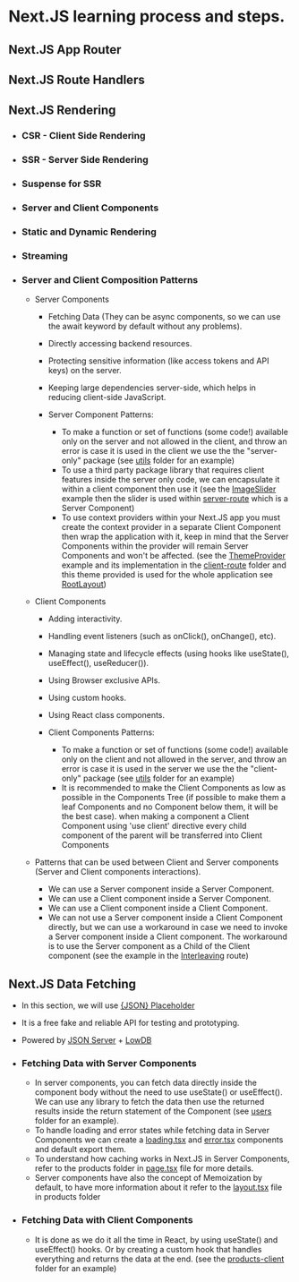 # Next.JS learning process and steps.

## Next.JS App Router

## Next.JS Route Handlers

## Next.JS Rendering

- ### CSR - Client Side Rendering
- ### SSR - Server Side Rendering
- ### Suspense for SSR
- ### Server and Client Components
- ### Static and Dynamic Rendering
- ### Streaming
- ### Server and Client Composition Patterns

  - Server Components

    - Fetching Data (They can be async components, so we can use the await keyword by default without any problems).
    - Directly accessing backend resources.
    - Protecting sensitive information (like access tokens and API keys) on the server.
    - Keeping large dependencies server-side, which helps in reducing client-side JavaScript.

    - Server Component Patterns:

      - To make a function or set of functions (some code!) available only on the server and not allowed in the client, and throw an error is case it is used in the client we use the the "server-only" package (see [utils](./next.js-rendering/src/utils/server-utils.ts) folder for an example)
      - To use a third party package library that requires client features inside the server only code, we can encapsulate it within a client component then use it (see the [ImageSlider](./next.js-rendering/src/compenents/imageSlider.tsx) example then the slider is used within [server-route](./next.js-rendering/src/app/server-route/page.tsx) which is a Server Component)
      - To use context providers within your Next.JS app you must create the context provider in a separate Client Component then wrap the application with it, keep in mind that the Server Components within the provider will remain Server Components and won't be affected. (see the [ThemeProvider](./next.js-rendering/src/compenents/themeProvider.tsx) example and its implementation in the [client-route](./next.js-rendering/src/app/client-route/page.tsx) folder and this theme provided is used for the whole application see [RootLayout](./next.js-rendering/src/app/layout.tsx))

  - Client Components

    - Adding interactivity.
    - Handling event listeners (such as onClick(), onChange(), etc).
    - Managing state and lifecycle effects (using hooks like useState(), useEffect(), useReducer()).
    - Using Browser exclusive APIs.
    - Using custom hooks.
    - Using React class components.

    - Client Components Patterns:

      - To make a function or set of functions (some code!) available only on the client and not allowed in the server, and throw an error is case it is used in the server we use the the "client-only" package (see [utils](./next.js-rendering/src/utils/client-utils.ts) folder for an example)
      - It is recommended to make the Client Components as low as possible in the Components Tree (if possible to make them a leaf Components and no Component below them, it will be the best case). when making a component a Client Component using 'use client' directive every child component of the parent will be transferred into Client Components

  - Patterns that can be used between Client and Server components (Server and Client components interactions).

    - We can use a Server component inside a Server Component.
    - We can use a Client component inside a Server Component.
    - We can use a Client component inside a Client Component.
    - We can not use a Server component inside a Client Component directly, but we can use a workaround in case we need to invoke a Server component inside a Client component. The workaround is to use the Server component as a Child of the Client component (see the example in the [Interleaving](./next.js-rendering/src/app/interleaving/page.tsx) route)

## Next.JS Data Fetching

- In this section, we will use [{JSON} Placeholder](http://jsonplaceholder.typicode.com/)
- It is a free fake and reliable API for testing and prototyping.
- Powered by <u>JSON Server</u> + <u>LowDB</u>

- ### Fetching Data with Server Components

  - In server components, you can fetch data directly inside the component body without the need to use useState() or useEffect(). We can use any library to fetch the data then use the returned results inside the return statement of the Component (see [users](./next.js-data-fetching/src/app/users/page.tsx) folder for an example).
  - To handle loading and error states while fetching data in Server Components we can create a [loading.tsx](./next.js-data-fetching/src/app/users/loading.tsx) and [error.tsx](./next.js-data-fetching/src/app/users/error.tsx) components and default export them.
  - To understand how caching works in Next.JS in Server Components, refer to the products folder in [page.tsx](./next.js-data-fetching/src/app/products/page.tsx) file for more details.
  - Server components have also the concept of Memoization by default, to have more information about it refer to the [layout.tsx](./next.js-data-fetching/src/app/products/layout.tsx) file in products folder

- ### Fetching Data with Client Components

  - It is done as we do it all the time in React, by using useState() and useEffect() hooks. Or by creating a custom hook that handles everything and returns the data at the end. (see the [products-client](./next.js-data-fetching/src/app/products-client/page.tsx) folder for an example)
